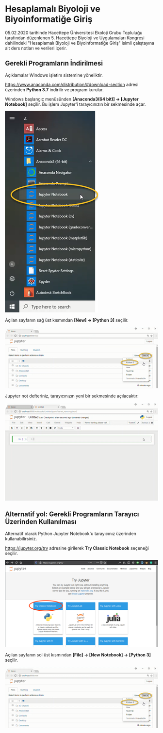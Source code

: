 # Hesaplamalı Biyoloji ve Biyoinformatiğe Giriş
05.02.2020 tarihinde Hacettepe Üniversitesi Ekoloji Grubu Topluluğu tarafından düzenlenen 5. Hacettepe Biyoloji ve Uygulamaları Kongresi dahilindeki "Hesaplamalı Biyoloji ve Biyoinformatiğe Giriş" isimli çalıştayına ait ders notları ve verileri içerir.

## Gerekli Programların İndirilmesi 

Açıklamalar Windows işletim sistemine yöneliktir.

https://www.anaconda.com/distribution/#download-section adresi üzerinden <b>Python 3.7</b> indirilir ve program kurulur.

Windows başlangıç menüsünden <b>[Anaconda3(64 bit)] → [Jupyter Notebook]</b> seçilir. Bu işlem Jupyter'i tarayıcınızın bir sekmesinde açar.

![alt text](Pictures/windows_start_jupyter_notebook.png)

Açılan sayfanın sağ üst kısmından  <b>[New] → [Python 3]</b> seçilir.

![alt text](Pictures/new_notebook_from_browser.png)

Jupyter not defteriniz, tarayıcınızın yeni bir sekmesinde açılacaktır:

![alt text](Pictures/new_notebook.png)

## Alternatif yol: Gerekli Programların Tarayıcı Üzerinden Kullanılması

Alternatif olarak Python Jupyter Notebook'u tarayıcınız üzerinden kullanabilirsiniz.

https://jupyter.org/try adresine girilerek <b>Try Classic Notebook</b> seçeneği seçilir.

![alt text](Pictures/try_classic_notebook.png )

Açılan sayfanın sol üst kısmından  <b>[File] → [New Notebook] → [Python 3]</b> seçilir.

![alt text](Pictures/new_notebook_from_browser.png )

